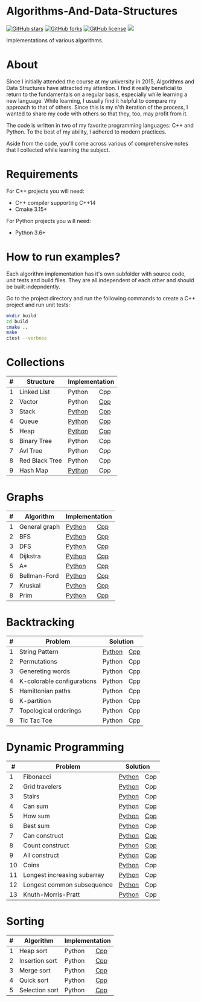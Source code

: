 # Algorithms-And-Data-Structures

<a href="https://github.com/djeada/Data-Structures/stargazers"><img alt="GitHub stars" src="https://img.shields.io/github/stars/djeada/Data-Structures"></a>
<a href="https://github.com/djeada/Data-Structures/network"><img alt="GitHub forks" src="https://img.shields.io/github/forks/djeada/Data-Structures"></a>
<a href="https://github.com/djeada/Data-Structures/blob/master/LICENSE"><img alt="GitHub license" src="https://img.shields.io/github/license/djeada/Data-Structures"></a>
<a href=""><img src="https://img.shields.io/badge/contributions-welcome-brightgreen.svg?style=flat"></a>
</div>

Implementations of various algorithms.

<h1>About</h1>

Since I initially attended the course at my university in 2015, Algorithms and Data Structures have attracted my attention. I find it really beneficial to return to the fundamentals on a regular basis, especially while learning a new language. While learning, I usually find it helpful to compare my approach to that of others. Since this is my n'th iteration of the process, I wanted to share my code with others so that they, too, may profit from it.

The code is written in two of my favorite programming languages: C++ and Python. To the best of my ability, I adhered to modern practices.

Aside from the code, you'll come across various of comprehensive notes that I collected while learning the subject.

<h1>Requirements</h1>

For C++ projects you will need:
* C++ compiler supporting C++14
* Cmake 3.15+

For Python projects you will need:
* Python 3.6+

<h1>How to run examples?</h1>
Each algorithm implementation has it's own subfolder with source code, unit tests and build files. They are all independent of each other and should be built indepndently.

Go to the project directory and run the following commands to create a C++ project and run unit tests:

```bash
mkdir build
cd build
cmake ..
make
ctest --verbose
```
<h1>Collections</h1>
<table>
<thead>
<tr>
<th>#</th>
<th>Structure</th>
<th colspan="2">Implementation</th>
</tr>
</thead>
<tbody>
<tr>
<td>1</td>
<td>Linked List</td>
<td><a>Python</a></td>
 <td><a>Cpp</a></td> 
   </tr>
<tr>
<td>2</td>
<td>Vector</td>
<td><a>Python</a></td>
 <td><a href="https://github.com/djeada/Algorithms-And-Data-Structures/tree/master/src/collections/cpp/vector">Cpp</a></td> 
  </tr>
  <tr>
<td>3</td>
<td>Stack</td>
<td><a href="https://github.com/djeada/Algorithms-And-Data-Structures/tree/master/src/collections/python/stack">Python</a></td>
 <td><a href="https://github.com/djeada/Algorithms-And-Data-Structures/tree/master/src/collections/cpp/stack">Cpp</a></td> 
  </tr>
  
<tr>
<td>4</td>
<td>Queue</td>
<td><a href="https://github.com/djeada/Algorithms-And-Data-Structures/tree/master/src/collections/python/queue">Python</a></td>
 <td><a href="https://github.com/djeada/Algorithms-And-Data-Structures/tree/master/src/collections/cpp/queue">Cpp</a></td> 
  </tr>
  <tr>
<td>5</td>
<td>Heap</td>
<td><a href="https://github.com/djeada/Algorithms-And-Data-Structures/tree/master/src/collections/python/heap">Python</a></td>
 <td><a href="https://github.com/djeada/Algorithms-And-Data-Structures/tree/master/src/collections/cpp/heap">Cpp</a></td> 
  </tr>
  
<td>6</td>
<td>Binary Tree</td>
<td><a>Python</a></td>
 <td><a>Cpp</a></td> 
  </tr>
      <tr>
<td>7</td>
<td>Avl Tree</td>
<td><a>Python</a></td>
 <td><a>Cpp</a></td> 
  </tr>
        <tr>
<td>8</td>
<td>Red Black Tree</td>
<td><a>Python</a></td>
 <td><a>Cpp</a></td> 
  </tr>
          <tr>
<td>9</td>
<td>Hash Map</td>
<td><a href="https://github.com/djeada/Algorithms-And-Data-Structures/tree/master/src/collections/python/hashtable">Python</a></td>
 <td><a>Cpp</a></td> 
  </tr>
</tr>
</tbody>
</table>


<h1>Graphs</h1>
<table>
<thead>
<tr>
<th>#</th>
<th>Algorithm</th>
<th colspan="2">Implementation</th>
</tr>
</thead>
<tbody>
 
<tr>
<td>1</td>
<td>General graph</td>
<td><a href="https://github.com/djeada/Data-Structures/blob/master/src/graphs/python/graph">Python</a></td>
 <td><a href="https://github.com/djeada/Data-Structures/tree/master/src/graphs/cpp/graph">Cpp</a></td> 
   </tr>
<tr>
<td>2</td>
<td>BFS</td>
<td><a href="https://github.com/djeada/Algorithms-And-Data-Structures/tree/master/src/graphs/python/bfs">Python</a></td>
 <td><a href="https://github.com/djeada/Data-Structures/tree/master/src/graphs/cpp/bfs/src">Cpp</a></td> 
  </tr>
  
  <tr>
<td>3</td>
<td>DFS</td>
<td><a href="https://github.com/djeada/Algorithms-And-Data-Structures/tree/master/src/graphs/python/dfs">Python</a></td>
 <td><a href="https://github.com/djeada/Algorithms-And-Data-Structures/tree/master/src/graphs/cpp/dfs">Cpp</a></td> 
  </tr>
  
<tr>
<td>4</td>
<td>Dijkstra</td>
<td><a href="https://github.com/djeada/Data-Structures/blob/master/src/graphs/python/dijkstra">Python</a></td>
 <td><a href="https://github.com/djeada/Algorithms-And-Data-Structures/tree/master/src/graphs/cpp/dijkstra">Cpp</a></td> 
  </tr>
  <tr>
<td>5</td>
<td>A*</td>
<td><a href="https://github.com/djeada/Algorithms-And-Data-Structures/tree/master/src/graphs/python/a%20star">Python</a></td>
 <td><a href="https://github.com/djeada/Algorithms-And-Data-Structures/tree/master/src/graphs/cpp/a%20star">Cpp</a></td> 
  </tr>
      <tr>
<td>6</td>
<td>Bellman-Ford</td>
<td><a href="https://github.com/djeada/Algorithms-And-Data-Structures/tree/master/src/graphs/python/bellman%20ford">Python</a></td>
 <td><a href="https://github.com/djeada/Algorithms-And-Data-Structures/tree/master/src/graphs/cpp/bellman%20ford">Cpp</a></td> 
  </tr>
     <tr>
<td>7</td>
<td>Kruskal</td>
<td><a href="https://github.com/djeada/Algorithms-And-Data-Structures/tree/master/src/graphs/python/kruskal">Python</a></td>
 <td><a href="https://github.com/djeada/Algorithms-And-Data-Structures/tree/master/src/graphs/cpp/kruskal">Cpp</a></td> 
  </tr>
        <tr>
<td>8</td>
<td>Prim</td>
<td><a href="https://github.com/djeada/Algorithms-And-Data-Structures/tree/master/src/graphs/python/prim">Python</a></td>
 <td><a href="https://github.com/djeada/Algorithms-And-Data-Structures/tree/master/src/graphs/cpp/prim">Cpp</a></td> 
  </tr>
  
</tr>
</tbody>
</table>

<h1>Backtracking</h1>
<table>
<thead>
<tr>
<th>#</th>
<th>Problem</th>
<th colspan="2">Solution</th>
</tr>
</thead>
<tbody>
 
<tr>
<td>1</td>
<td>String Pattern</td>
<td><a href="">Python</a></td>
 <td><a href="">Cpp</a></td> 
   </tr>
<tr>
<td>2</td>
<td>Permutations</td>
<td><a>Python</a></td>
 <td><a>Cpp</a></td> 
  </tr>
  
  <tr>
<td>3</td>
<td>Genereting words</td>
<td><a>Python</a></td>
 <td><a>Cpp</a></td> 
  </tr>
  
<tr>
<td>4</td>
<td>K-colorable configurations</td>
<td><a>Python</a></td>
 <td><a>Cpp</a></td> 
  </tr>
  <tr>
<td>5</td>
<td>Hamiltonian paths</td>
<td><a>Python</a></td>
 <td><a>Cpp</a></td> 
  </tr>
    <tr>
<td>6</td>
<td>K-partition</td>
<td><a>Python</a></td>
 <td><a>Cpp</a></td> 
  </tr>
      <tr>
<td>7</td>
<td>Topological orderings</td>
<td><a>Python</a></td>
 <td><a>Cpp</a></td> 
  </tr>
        <tr>
<td>8</td>
<td>Tic Tac Toe</td>
<td><a>Python</a></td>
 <td><a>Cpp</a></td> 
  </tr>
  
</tr>
</tbody>
</table>


<h1>Dynamic Programming</h1>
<table>
<thead>
<tr>
<th>#</th>
<th>Problem</th>
<th colspan="2">Solution</th>
</tr>
</thead>
<tbody>
 
<tr>
<td>1</td>
<td>Fibonacci</td>
<td><a href="https://github.com/djeada/Algorithms-And-Data-Structures/tree/master/src/dynamic%20programming/python/fibonacci">Python</a></td>
 <td><a>Cpp</a></td> 
   </tr>
<tr>
<td>2</td>
<td>Grid travelers</td>
<td><a href="https://github.com/djeada/Algorithms-And-Data-Structures/tree/master/src/dynamic%20programming/python/grid%20traveler">Python</a></td>
 <td><a>Cpp</a></td> 
  </tr>
  
  <tr>
<td>3</td>
<td>Stairs</td>
<td><a href="https://github.com/djeada/Algorithms-And-Data-Structures/tree/master/src/dynamic%20programming/python/climbing%20stairs">Python</a></td>
 <td><a>Cpp</a></td> 
  </tr>
  
<tr>
<td>4</td>
<td>Can sum</td>
<td><a href="https://github.com/djeada/Algorithms-And-Data-Structures/tree/master/src/dynamic%20programming/python/can%20sum">Python</a></td>
 <td><a href="https://github.com/djeada/Algorithms-And-Data-Structures/tree/master/src/dynamic%20programming/cpp/can%20sum">Cpp</a></td> 
  </tr>
  <tr>
<td>5</td>
<td>How sum</td>
<td><a href="https://github.com/djeada/Algorithms-And-Data-Structures/tree/master/src/dynamic%20programming/python/how%20sum">Python</a></td>
 <td><a href="https://github.com/djeada/Algorithms-And-Data-Structures/tree/master/src/dynamic%20programming/cpp/how%20sum">Cpp</a></td> 
  </tr>
    <tr>
<td>6</td>
<td>Best sum</td>
<td><a href="https://github.com/djeada/Algorithms-And-Data-Structures/tree/master/src/dynamic%20programming/python/best%20sum">Python</a></td>
 <td><a>Cpp</a></td> 
  </tr>
      <tr>
<td>7</td>
<td>Can construct</td>
<td><a href="https://github.com/djeada/Algorithms-And-Data-Structures/tree/master/src/dynamic%20programming/python/can%20construct">Python</a></td>
 <td><a href="https://github.com/djeada/Algorithms-And-Data-Structures/tree/master/src/dynamic%20programming/cpp/can%20construct">Cpp</a></td> 
  </tr>
        <tr>
<td>8</td>
<td>Count construct</td>
<td><a href="https://github.com/djeada/Algorithms-And-Data-Structures/tree/master/src/dynamic%20programming/python/count%20construct">Python</a></td>
 <td><a href="https://github.com/djeada/Algorithms-And-Data-Structures/tree/master/src/dynamic%20programming/cpp/count%20construct">Cpp</a></td> 
  </tr>
  
   <tr>
<td>9</td>
<td>All construct</td>
<td><a href="https://github.com/djeada/Algorithms-And-Data-Structures/tree/master/src/dynamic%20programming/python/all%20construct">Python</a></td>
 <td><a href="https://github.com/djeada/Algorithms-And-Data-Structures/tree/master/src/dynamic%20programming/cpp/all%20construct">Cpp</a></td> 
  </tr>
 
   <tr>
<td>10</td>
<td>Coins</td>
<td><a href="https://github.com/djeada/Algorithms-And-Data-Structures/tree/master/src/dynamic%20programming/python/coins">Python</a></td>
 <td><a>Cpp</a></td> 
  </tr>
    <tr>
<td>11</td>
<td>Longest increasing subarray</td>
<td><a href="https://github.com/djeada/Algorithms-And-Data-Structures/tree/master/src/dynamic%20programming/python/longest%20increasing%20subarray">Python</a></td>
 <td><a>Cpp</a></td> 
  </tr>
      <tr>
<td>12</td>
<td>Longest common subsequence</td>
<td><a href="https://github.com/djeada/Algorithms-And-Data-Structures/tree/master/src/dynamic%20programming/python/longest%20common%20subsequence">Python</a></td>
 <td><a>Cpp</a></td> 
  </tr>
        <tr>
<td>13</td>
<td>Knuth-Morris-Pratt</td>
<td><a href="https://github.com/djeada/Algorithms-And-Data-Structures/tree/master/src/dynamic%20programming/python/kmp">Python</a></td>
 <td><a>Cpp</a></td> 
  </tr>
  
</tr>
</tbody>
</table>

<h1>Sorting</h1>
<table>
<thead>
<tr>
<th>#</th>
<th>Algorithm</th>
<th colspan="2">Implementation</th>
</tr>
</thead>
<tbody>
 
<tr>
<td>1</td>
<td>Heap sort</td>
<td><a>Python</a></td>
<td><a href="https://github.com/djeada/Algorithms-And-Data-Structures/tree/master/src/sorting/cpp/heap%20sort">Cpp</a></td> 
</tr>
<tr>
<td>2</td>
<td>Insertion sort</td>
<td><a>Python</a></td>
<td><a href="https://github.com/djeada/Algorithms-And-Data-Structures/tree/master/src/sorting/cpp/insertion%20sort">Cpp</a></td> 
</tr>
<tr>
<td>3</td>
<td>Merge sort</td>
<td><a>Python</a></td>
<td><a href="https://github.com/djeada/Algorithms-And-Data-Structures/tree/master/src/sorting/cpp/merge%20sort">Cpp</a></td> 
</tr>  
<tr>
<td>4</td>
<td>Quick sort</td>
<td><a>Python</a></td>
<td><a href="https://github.com/djeada/Algorithms-And-Data-Structures/tree/master/src/sorting/cpp/quick%20sort">Cpp</a></td> 
</tr>
<tr>
<td>5</td>
<td>Selection sort</td>
<td><a>Python</a></td>
<td><a href="https://github.com/djeada/Algorithms-And-Data-Structures/tree/master/src/sorting/cpp/selection%20sort">Cpp</a></td> 
</tr>
</tbody>
</table>
